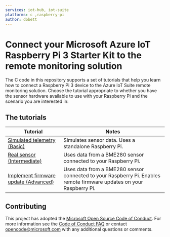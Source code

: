 ```yaml
---
services: iot-hub, iot-suite
platforms: c ,raspberry-pi
author: dobett
---
```


# Connect your Microsoft Azure IoT Raspberry Pi 3 Starter Kit to the remote monitoring solution

The C code in this repository supports a set of tutorials that help you learn how to connect a Raspberry Pi 3 device to the Azure IoT Suite remote monitoring solution. Choose the tutorial appropriate to whether you have the sensor hardware available to use with your Raspberry Pi and the scenario you are interested in:

## The tutorials

| Tutorial | Notes |
| -------- | ----- |
| [Simulated telemetry (Basic)](https://docs.microsoft.com/previous-versions/azure/iot-suite/iot-suite-v1-raspberry-pi-kit-c-get-started-simulator) | Simulates sensor data. Uses a standalone Raspberry Pi. |
| [Real sensor (Intermediate)](https://docs.microsoft.com/previous-versions/azure/iot-suite/iot-suite-v1-raspberry-pi-kit-c-get-started-basic) | Uses data from a BME280 sensor connected to your Raspberry Pi. |
| [Implement firmware update (Advanced)](https://docs.microsoft.com/previous-versions/azure/iot-suite/iot-suite-v1-raspberry-pi-kit-c-get-started-advanced) | Uses data from a BME280 sensor connected to your Raspberry Pi. Enables remote firmware updates on your Raspberry Pi. |

## Contributing

This project has adopted the [Microsoft Open Source Code of Conduct](https://opensource.microsoft.com/codeofconduct/). For more information see the [Code of Conduct FAQ](https://opensource.microsoft.com/codeofconduct/faq/) or contact [opencode@microsoft.com](mailto:opencode@microsoft.com) with any additional questions or comments.
